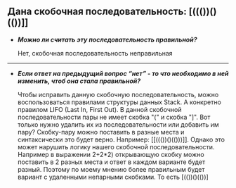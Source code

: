 Дана скобочная последовательность: [((())()(())]]
---
- ***Можно ли считать эту последовательность правильной?***

  Нет, скобочная последовательность неправильная
***
- ***Если ответ на предыдущий вопрос “нет” - то что необходимо в ней изменить, чтоб она стала правильной?***

  Чтобы исправить данную скобочную последовательность, можно воспользоваться правилами структуры данных Stack. А конкретно правилом LIFO (Last In, First Out).
  В данной скобочной последовательности пары не имеет скобка "(" и скобка "]". Вот только нужно удалить их из последовательности или добавить им пару? Скобку-пару можно поставить в разные места и синтаксически это будет верно. Например: [[((())()(()))]]. Однако это может нарушить логику нашего скобочной последовательности. Например в выражении 2+2\*2) открывающую скобку можно поставить в 2 разных места и ответ в каждом варианте будет разный.
  Поэтому по моему мнению более правильным будет вариант с удаленными непарными скобками. То есть [(())()(())]
